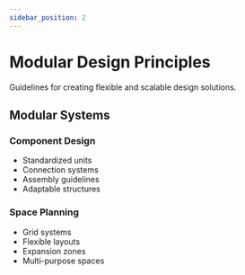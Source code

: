 ```yaml
---
sidebar_position: 2
---
```


# Modular Design Principles

Guidelines for creating flexible and scalable design solutions.

## Modular Systems

### Component Design

- Standardized units
- Connection systems
- Assembly guidelines
- Adaptable structures

### Space Planning

- Grid systems
- Flexible layouts
- Expansion zones
- Multi-purpose spaces
